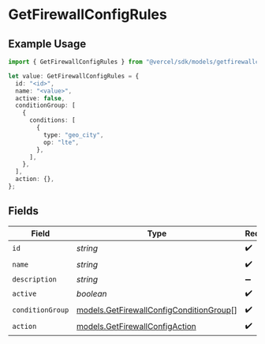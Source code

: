 # GetFirewallConfigRules

## Example Usage

```typescript
import { GetFirewallConfigRules } from "@vercel/sdk/models/getfirewallconfigop.js";

let value: GetFirewallConfigRules = {
  id: "<id>",
  name: "<value>",
  active: false,
  conditionGroup: [
    {
      conditions: [
        {
          type: "geo_city",
          op: "lte",
        },
      ],
    },
  ],
  action: {},
};
```

## Fields

| Field                                                                                    | Type                                                                                     | Required                                                                                 | Description                                                                              |
| ---------------------------------------------------------------------------------------- | ---------------------------------------------------------------------------------------- | ---------------------------------------------------------------------------------------- | ---------------------------------------------------------------------------------------- |
| `id`                                                                                     | *string*                                                                                 | :heavy_check_mark:                                                                       | N/A                                                                                      |
| `name`                                                                                   | *string*                                                                                 | :heavy_check_mark:                                                                       | N/A                                                                                      |
| `description`                                                                            | *string*                                                                                 | :heavy_minus_sign:                                                                       | N/A                                                                                      |
| `active`                                                                                 | *boolean*                                                                                | :heavy_check_mark:                                                                       | N/A                                                                                      |
| `conditionGroup`                                                                         | [models.GetFirewallConfigConditionGroup](../models/getfirewallconfigconditiongroup.md)[] | :heavy_check_mark:                                                                       | N/A                                                                                      |
| `action`                                                                                 | [models.GetFirewallConfigAction](../models/getfirewallconfigaction.md)                   | :heavy_check_mark:                                                                       | N/A                                                                                      |